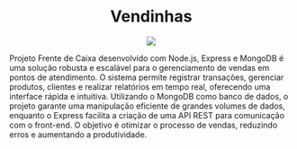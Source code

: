 <h1 align="center"> Vendinhas </h1>

<p align="center">
<img loading="lazy" src="http://img.shields.io/static/v1?label=STATUS&message=EM%20DESENVOLVIMENTO&color=GREEN&style=for-the-badge"/>
</p>

Projeto Frente de Caixa desenvolvido com Node.js, Express e MongoDB é uma solução robusta e escalável para o gerenciamento de vendas em pontos de atendimento. O sistema permite registrar transações, gerenciar produtos, clientes e realizar relatórios em tempo real, oferecendo uma interface rápida e intuitiva. Utilizando o MongoDB como banco de dados, o projeto garante uma manipulação eficiente de grandes volumes de dados, enquanto o Express facilita a criação de uma API REST para comunicação com o front-end. O objetivo é otimizar o processo de vendas, reduzindo erros e aumentando a produtividade.